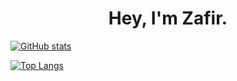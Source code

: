 <h1 align="center">Hey, I'm Zafir.</h1>

[![GitHub stats](https://github-readme-stats.vercel.app/api?username=Peepachuu&show_icons=true&theme=radical)](https://github.com/anuraghazra/github-readme-stats)

[![Top Langs](https://github-readme-stats.vercel.app/api/top-langs/?username=Peepachuu&theme=radical&hide=c#)](https://github.com/anuraghazra/github-readme-stats)